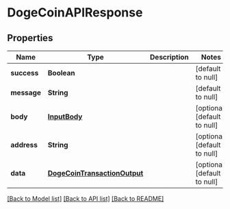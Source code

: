# DogeCoinAPIResponse
## Properties

| Name | Type | Description | Notes |
|------------ | ------------- | ------------- | -------------|
| **success** | **Boolean** |  | [default to null] |
| **message** | **String** |  | [default to null] |
| **body** | [**InputBody**](InputBody.md) |  | [optional] [default to null] |
| **address** | **String** |  | [optional] [default to null] |
| **data** | [**DogeCoinTransactionOutput**](DogeCoinTransactionOutput.md) |  | [optional] [default to null] |

[[Back to Model list]](../README.md#documentation-for-models) [[Back to API list]](../README.md#documentation-for-api-endpoints) [[Back to README]](../README.md)


